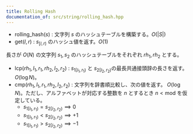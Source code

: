 ```yaml
---
title: Rolling Hash
documentation_of: src/string/rolling_hash.hpp
---
```


- $\mathrm{rolling\_hash}(s)$ : 文字列 $s$ のハッシュテーブルを構築する。$O(|S|)$
- $\mathrm{get}(l, r)$ : $s_{[l, r)}$ のハッシュ値を返す。$O(1)$

長さが $O(N)$ の文字列 $s_1, s_2$ のハッシュテーブルをそれぞれ ${rh}_1, {rh}_2$ とする。
- $\mathrm{lcp}({rh}_1, l_1, r_1, {rh}_2, l_2, r_2)$ : $s_{1[l_1, r_1)}$ と $s_{2[l_2, r_2)}$の最長共通接頭辞の長さを返す。$O(\log N)$。
- $\mathrm{cmp}({rh}_1, l_1, r_1, {rh}_2, l_2, r_2)$ : 文字列を辞書順比較し、次の値を返す。 $O(\log N)$。ただし、アルファベットが対応する整数を $n$ とするとき $n < \mathrm{mod}$ を仮定している。
	- $s_{1[l_1, r_1)} = s_{2[l_2, r_2)} \implies  0$
	- $s_{1[l_1, r_1)} < s_{2[l_2, r_2)} \implies +1$
	- $s_{1[l_1, r_1)} > s_{2[l_2, r_2)} \implies -1$
